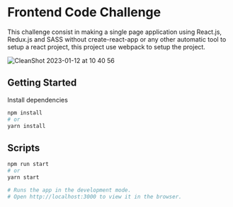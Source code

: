 # Frontend Code Challenge

This challenge consist in making a single page application using React.js, Redux.js and SASS without create-react-app or any other automatic tool to setup a react project, this project use webpack to setup the project.

![CleanShot 2023-01-12 at 10 40 56](https://user-images.githubusercontent.com/7266089/212238967-a2ece0c9-0cf9-40b9-9ba7-c11c2b165b23.png)

## Getting Started

Install dependencies

```bash
npm install
# or
yarn install
```

## Scripts

```bash
npm run start
# or
yarn start

# Runs the app in the development mode.
# Open http://localhost:3000 to view it in the browser.
```
